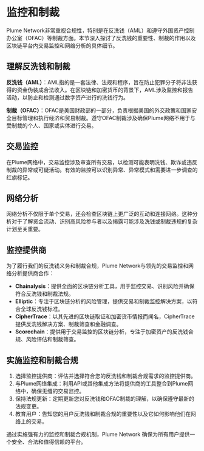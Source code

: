 # 监控和制裁

Plume Network非常重视合规性，特别是在反洗钱（AML）和遵守外国资产控制办公室（OFAC）等制裁方面。本节深入探讨了反洗钱的重要性、制裁的作用以及区块链平台内交易监控和网络分析的具体细节。

## 理解反洗钱和制裁

**反洗钱（AML）**：AML指的是一套法律、法规和程序，旨在防止犯罪分子将非法获得的资金伪装成合法收入。在区块链和加密货币的背景下，AML涉及监控和报告活动，以防止和检测通过数字资产进行的洗钱行为。

**制裁（OFAC）**：OFAC是美国财政部的一部分，负责根据美国的外交政策和国家安全目标管理和执行经济和贸易制裁。遵守OFAC制裁涉及确保Plume网络不用于与受制裁的个人、国家或实体进行交易。

## 交易监控

在Plume网络中，交易监控涉及审查所有交易，以检测可能表明洗钱、欺诈或违反制裁的异常或可疑活动。有效的监控可以识别异常、异常模式和需要进一步调查的红旗标记。

## 网络分析

网络分析不仅限于单个交易，还会检查区块链上更广泛的互动和连接网络。这种分析对于了解资金流动、识别高风险参与者以及揭露可能涉及洗钱或制裁违规的复杂计划至关重要。

## 监控提供商

为了履行我们的反洗钱义务和制裁合规，Plume Network与领先的交易监控和网络分析提供商合作：

* **Chainalysis**：提供全面的区块链分析工具，用于监控交易、识别风险并确保符合反洗钱和制裁法规。
* **Elliptic**：专注于区块链分析的风险管理，提供交易和制裁监控解决方案，以符合全球反洗钱标准。
* **CipherTrace**：以其先进的区块链取证和加密货币情报而闻名，CipherTrace 提供反洗钱解决方案、制裁筛查和金融调查。
* **Scorechain**：提供用于交易监控的区块链分析，专注于加密资产的反洗钱合规、风险评估和制裁筛查。

## 实施监控和制裁合规

1. 选择监控提供商：评估并选择符合您的反洗钱和制裁合规需求的监控提供商。
2. 与Plume网络集成：利用API或其他集成方法将提供商的工具整合到Plume网络中，确保无缝的交易监控。
3. 保持法规更新：定期更新您对反洗钱和OFAC制裁的理解，以确保遵守最新的法规变更。
4. 教育用户：告知您的用户反洗钱和制裁合规的重要性以及它如何影响他们在网络上的交易。

通过实施强有力的监控和制裁合规机制，Plume Network 确保为所有用户提供一个安全、合法和值得信赖的平台。
